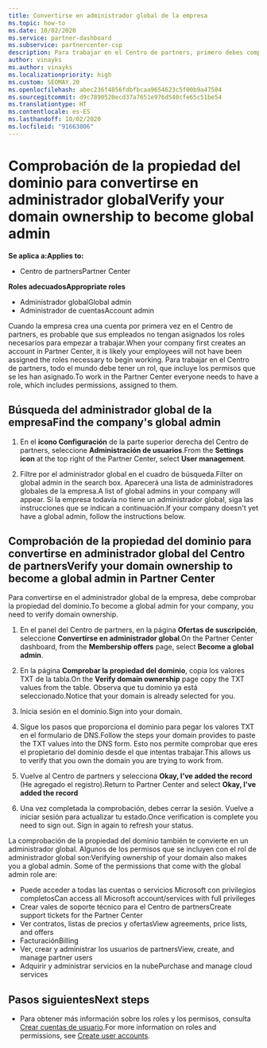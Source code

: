 ```yaml
---
title: Convertirse en administrador global de la empresa
ms.topic: how-to
ms.date: 10/02/2020
ms.service: partner-dashboard
ms.subservice: partnercenter-csp
description: Para trabajar en el Centro de partners, primero debes comprobar la propiedad de tu dominio. Aprende a hacer esto y a convertirte en un administrador global que puede agregar usuarios.
author: vinayks
ms.author: vinayks
ms.localizationpriority: high
ms.custom: SEOMAY.20
ms.openlocfilehash: abec236f4856fdbfbcaa9654623c5f00b9a47584
ms.sourcegitcommit: d9c7890520ecd37a7651e976d540cfe65c51be54
ms.translationtype: HT
ms.contentlocale: es-ES
ms.lasthandoff: 10/02/2020
ms.locfileid: "91663806"
---
```

# <a name="verify-your-domain-ownership-to-become-global-admin"></a><span data-ttu-id="19170-104">Comprobación de la propiedad del dominio para convertirse en administrador global</span><span class="sxs-lookup"><span data-stu-id="19170-104">Verify your domain ownership to become global admin</span></span> 

<span data-ttu-id="19170-105">**Se aplica a:**</span><span class="sxs-lookup"><span data-stu-id="19170-105">**Applies to:**</span></span>

- <span data-ttu-id="19170-106">Centro de partners</span><span class="sxs-lookup"><span data-stu-id="19170-106">Partner Center</span></span>

<span data-ttu-id="19170-107">**Roles adecuados**</span><span class="sxs-lookup"><span data-stu-id="19170-107">**Appropriate roles**</span></span>

- <span data-ttu-id="19170-108">Administrador global</span><span class="sxs-lookup"><span data-stu-id="19170-108">Global admin</span></span>
- <span data-ttu-id="19170-109">Administrador de cuentas</span><span class="sxs-lookup"><span data-stu-id="19170-109">Account admin</span></span>

<span data-ttu-id="19170-110">Cuando la empresa crea una cuenta por primera vez en el Centro de partners, es probable que sus empleados no tengan asignados los roles necesarios para empezar a trabajar.</span><span class="sxs-lookup"><span data-stu-id="19170-110">When your company first creates an account in Partner Center, it is likely your employees will not have been assigned the roles necessary to begin working.</span></span>  <span data-ttu-id="19170-111">Para trabajar en el Centro de partners, todo el mundo debe tener un rol, que incluye los permisos que se les han asignado.</span><span class="sxs-lookup"><span data-stu-id="19170-111">To work in the Partner Center everyone needs to have a role, which includes permissions, assigned to them.</span></span>  

## <a name="find-the-companys-global-admin"></a><span data-ttu-id="19170-112">Búsqueda del administrador global de la empresa</span><span class="sxs-lookup"><span data-stu-id="19170-112">Find the company's global admin</span></span>

1. <span data-ttu-id="19170-113">En el **icono Configuración** de la parte superior derecha del Centro de partners, seleccione **Administración de usuarios**.</span><span class="sxs-lookup"><span data-stu-id="19170-113">From the **Settings icon** at the top right of the Partner Center, select **User management**.</span></span>

1. <span data-ttu-id="19170-114">Filtre por el administrador global en el cuadro de búsqueda.</span><span class="sxs-lookup"><span data-stu-id="19170-114">Filter on global admin in the search box.</span></span> <span data-ttu-id="19170-115">Aparecerá una lista de administradores globales de la empresa.</span><span class="sxs-lookup"><span data-stu-id="19170-115">A list of global admins in your company will appear.</span></span> <span data-ttu-id="19170-116">Si la empresa todavía no tiene un administrador global, siga las instrucciones que se indican a continuación.</span><span class="sxs-lookup"><span data-stu-id="19170-116">If your company doesn't yet have a global admin, follow the instructions below.</span></span>


## <a name="verify-your-domain-ownership-to-become-a-global-admin-in-partner-center"></a><span data-ttu-id="19170-117">Comprobación de la propiedad del dominio para convertirse en administrador global del Centro de partners</span><span class="sxs-lookup"><span data-stu-id="19170-117">Verify your domain ownership to become a global admin in Partner Center</span></span>

<span data-ttu-id="19170-118">Para convertirse en el administrador global de la empresa, debe comprobar la propiedad del dominio.</span><span class="sxs-lookup"><span data-stu-id="19170-118">To become a global admin for your company, you need to verify domain ownership.</span></span>

1. <span data-ttu-id="19170-119">En el panel del Centro de partners, en la página **Ofertas de suscripción**, seleccione **Convertirse en administrador global**.</span><span class="sxs-lookup"><span data-stu-id="19170-119">On the Partner Center dashboard, from the **Membership offers** page, select **Become a global admin**.</span></span> 

2. <span data-ttu-id="19170-120">En la página **Comprobar la propiedad del dominio**, copia los valores TXT de la tabla.</span><span class="sxs-lookup"><span data-stu-id="19170-120">On the **Verify domain ownership** page copy the TXT values from the table.</span></span> <span data-ttu-id="19170-121">Observa que tu dominio ya está seleccionado.</span><span class="sxs-lookup"><span data-stu-id="19170-121">Notice that your domain is already selected for you.</span></span>

3. <span data-ttu-id="19170-122">Inicia sesión en el dominio.</span><span class="sxs-lookup"><span data-stu-id="19170-122">Sign into your domain.</span></span> 

4. <span data-ttu-id="19170-123">Sigue los pasos que proporciona el dominio para pegar los valores TXT en el formulario de DNS.</span><span class="sxs-lookup"><span data-stu-id="19170-123">Follow the steps your domain provides to paste the TXT values into the DNS form.</span></span>  <span data-ttu-id="19170-124">Esto nos permite comprobar que eres el propietario del dominio desde el que intentas trabajar.</span><span class="sxs-lookup"><span data-stu-id="19170-124">This allows us to verify that you own the domain you are trying to work from.</span></span>

5. <span data-ttu-id="19170-125">Vuelve al Centro de partners y selecciona **Okay, I've added the record** (He agregado el registro).</span><span class="sxs-lookup"><span data-stu-id="19170-125">Return to Partner Center and select **Okay, I've added the record**</span></span>

6. <span data-ttu-id="19170-126">Una vez completada la comprobación, debes cerrar la sesión. Vuelve a iniciar sesión para actualizar tu estado.</span><span class="sxs-lookup"><span data-stu-id="19170-126">Once verification is complete you need to sign out. Sign in again to refresh your status.</span></span> 

<span data-ttu-id="19170-127">La comprobación de la propiedad del dominio también te convierte en un administrador global. Algunos de los permisos que se incluyen con el rol de administrador global son:</span><span class="sxs-lookup"><span data-stu-id="19170-127">Verifying ownership of your domain also makes you a global admin. Some of the permissions that come with the global admin role are:</span></span>

- <span data-ttu-id="19170-128">Puede acceder a todas las cuentas o servicios Microsoft con privilegios completos</span><span class="sxs-lookup"><span data-stu-id="19170-128">Can access all Microsoft account/services with full privileges</span></span> 
- <span data-ttu-id="19170-129">Crear vales de soporte técnico para el Centro de partners</span><span class="sxs-lookup"><span data-stu-id="19170-129">Create support tickets for the Partner Center</span></span>
- <span data-ttu-id="19170-130">Ver contratos, listas de precios y ofertas</span><span class="sxs-lookup"><span data-stu-id="19170-130">View agreements, price lists, and offers</span></span>
- <span data-ttu-id="19170-131">Facturación</span><span class="sxs-lookup"><span data-stu-id="19170-131">Billing</span></span>
- <span data-ttu-id="19170-132">Ver, crear y administrar los usuarios de partners</span><span class="sxs-lookup"><span data-stu-id="19170-132">View, create, and manage partner users</span></span>
- <span data-ttu-id="19170-133">Adquirir y administrar servicios en la nube</span><span class="sxs-lookup"><span data-stu-id="19170-133">Purchase and manage cloud services</span></span>

## <a name="next-steps"></a><span data-ttu-id="19170-134">Pasos siguientes</span><span class="sxs-lookup"><span data-stu-id="19170-134">Next steps</span></span>

- <span data-ttu-id="19170-135">Para obtener más información sobre los roles y los permisos, consulta [Crear cuentas de usuario](create-user-accounts-and-set-permissions.md).</span><span class="sxs-lookup"><span data-stu-id="19170-135">For more information on roles and permissions, see [Create user accounts](create-user-accounts-and-set-permissions.md).</span></span> 